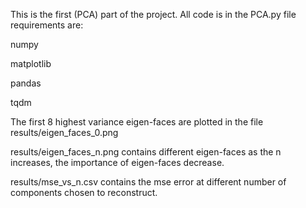 This is the first (PCA) part of the project. 
All code is in the PCA.py file
requirements are:

numpy

matplotlib

pandas

tqdm


The first 8 highest variance eigen-faces are plotted in the file
results/eigen_faces_0.png

results/eigen_faces_n.png contains different eigen-faces as the n increases, the importance of eigen-faces decrease. 

results/mse_vs_n.csv contains the mse error at different number of components chosen to reconstruct. 